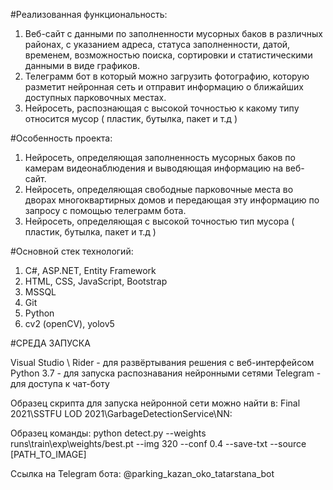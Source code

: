 #Реализованная функциональность:

1. Веб-сайт с данными по заполненности мусорных баков в различных районах, с указанием адреса, статуса заполненности, датой, временем, возможностью поиска, сортировки и статистическими данными в виде графиков.
2. Телеграмм бот в который можно загрузить фотографию, которую разметит нейронная сеть и отправит информацию о ближайших доступных парковочных местах.
3. Нейросеть, распознающая с высокой точностью к какому типу относится мусор ( пластик, бутылка, пакет и т.д )

#Особенность проекта:

1. Нейросеть, определяющая заполненность мусорных баков по камерам видеонаблюдения и выводяющая информацию на веб-сайт.
2. Нейросеть, определяющая свободные парковочные места во дворах многоквартирных домов и передающая эту информацию по запросу с помощью телеграмм бота.
3. Нейросеть, определяющая с высокой точностью тип мусора ( пластик, бутылка, пакет и т.д )

#Основной стек технологий:

1. C#, ASP.NET, Entity Framework
2. HTML, CSS, JavaScript, Bootstrap
3. MSSQL
4. Git
5. Python
6. cv2 (openCV), yolov5

#СРЕДА ЗАПУСКА

Visual Studio \ Rider - для развёртывания решения с веб-интерфейсом
Python 3.7 - для запуска распознавания нейронными сетями
Telegram - для доступа к чат-боту

Образец скрипта для запуска нейронной сети можно найти в: Final 2021\SSTFU LOD 2021\GarbageDetectionService\NN: 

Образец команды:
python detect.py --weights runs\train\exp\weights/best.pt --img 320 --conf 0.4 --save-txt --source [PATH_TO_IMAGE] 

Ссылка на Telegram бота: @parking_kazan_oko_tatarstana_bot

